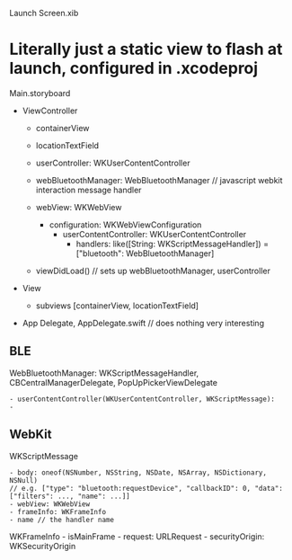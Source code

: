 Launch Screen.xib

# Literally just a static view to flash at launch, configured in .xcodeproj 



Main.storyboard

- ViewController

    - containerView
    - locationTextField
    - userController: WKUserContentController 
    - webBluetoothManager: WebBluetoothManager // javascript webkit interaction message handler
    - webView: WKWebView
        - configuration: WKWebViewConfiguration
            - userContentController: WKUserContentController
                - handlers: like([String: WKScriptMessageHandler]) = ["bluetooth": WebBluetoothManager]
  
    - viewDidLoad()
        // sets up webBluetoothManager, userController
    

- View
    - subviews [containerView, locationTextField]

- App Delegate, AppDelegate.swift // does nothing very interesting


## BLE

WebBluetoothManager: WKScriptMessageHandler, CBCentralManagerDelegate, PopUpPickerViewDelegate

    - userContentController(WKUserContentController, WKScriptMessage):
    - 


## WebKit

WKScriptMessage

    - body: oneof(NSNumber, NSString, NSDate, NSArray, NSDictionary, NSNull)
    // e.g. ["type": "bluetooth:requestDevice", "callbackID": 0, "data": ["filters": ..., "name": ...]]
    - webView: WKWebView
    - frameInfo: WKFrameInfo
    - name // the handler name 



WKFrameInfo
    - isMainFrame
    - request: URLRequest
    - securityOrigin: WKSecurityOrigin
